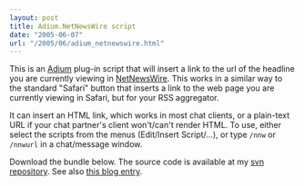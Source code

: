 ```yaml
---
layout: post
title: Adium.NetNewsWire script
date: "2005-06-07"
url: "/2005/06/adium_netnewswire.html"
---
```


This is an [Adium][] plug-in script that will insert a link to the url
of the headline you are currently viewing in [NetNewsWire][]. This
works in a similar way to the standard "Safari" button that inserts a
link to the web page you are currently viewing in Safari, but for your
RSS aggregator.

It can insert an HTML link, which works in most chat clients, or a
plain-text URL if your chat partner's client won't/can't render HTML.
To use, either select the scripts from the menus (Edit/Insert
Script/...), or type `/nnw` or `/nnwurl` in a chat/message window.

Download the bundle below. The source code is available at my [svn
repository][1]. See also [this blog entry][2].

[Adium]: http://www.adiumx.com/
[NetNewsWire]: http://ranchero.com/netnewswire/
[1]: http://svn.mojain.com/svn/pub/projects/mac_hacks/AdiumNetNewsWire/
[2]: /2005/06/adium_netnewswire_script.html
